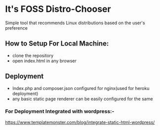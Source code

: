 # It's FOSS Distro-Chooser
Simple tool that recommends Linux distributions based on the user's preference

## How to Setup For Local Machine:

* clone the repository
* open index.html in any browser

## Deployment

* Index.php and composer.json configured for nginx(used for heroku deployment)
* any basic static page renderer can be easily configured for the same 

### For Deployment Integrated with wordpress:-
  https://www.templatemonster.com/blog/integrate-static-html-wordpress/
